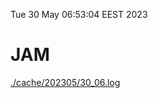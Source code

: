 Tue 30 May 06:53:04 EEST 2023
# JAM
<a href='./cache/202305/30_06.log'>./cache/202305/30_06.log</a>
